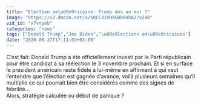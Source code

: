 ```yaml
---
title: "Election am\u00e9ricaine: Trump dos au mur ?"
image: "https://s2.dmcdn.net/v/SQEC31VHXGBbRHhA2/x240"
vid_id: "x7vrymb"
categories: "news"
tags: ["Donald Trump","Joe Biden","\u00e9lections am\u00e9ricaines"]
date: "2020-08-27T17:11:03+03:00"
---
```

C’est fait: Donald Trump a été officiellement investi par le Parti républicain pour être candidat à sa réélection le 3 novembre prochain. Et si en surface le président américain reste fidèle à lui-même en affirmant à qui veut l’entendre que l’élection est gagnée d’avance, voilà plusieurs semaines qu’il multiplie ce qui pourrait bien être considérés comme des signes de fébrilité…    <br>Alors, stratégie calculée ou début de panique ?   <br>
